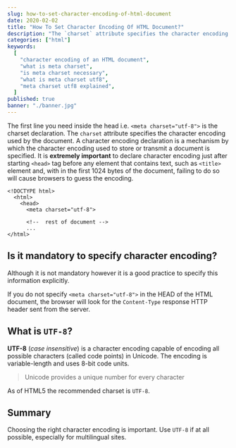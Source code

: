 ```yaml
---
slug: how-to-set-character-encoding-of-html-document
date: 2020-02-02
title: "How To Set Character Encoding Of HTML Document?"
description: "The `charset` attribute specifies the character encoding used by the document. A character encoding declaration is a mechanism by which the character encoding used to store or transmit a document is specified."
categories: ["html"]
keywords:
  [
    "character encoding of an HTML document",
    "what is meta charset",
    "is meta charset necessary",
    "what is meta charset utf8",
    "meta charset utf8 explained",
  ]
published: true
banner: "./banner.jpg"
---
```


The first line you need inside the head i.e. `<meta charset="utf-8">` is the charset declaration. The `charset` attribute specifies the character encoding used by the document. A character encoding declaration is a mechanism by which the character encoding used to store or transmit a document is specified. It is **extremely important** to declare character encoding just after starting `<head>` tag before any element that contains text, such as `<title>` element and, with in the first 1024 bytes of the document, failing to do so will cause browsers to guess the encoding.

```markup
<!DOCTYPE html>
  <html>
    <head>
      <meta charset="utf-8">

      <!--  rest of document -->
      ...
</html>
```

## Is it mandatory to specify character encoding?

Although it is not mandatory however it is a good practice to specify this information explicitly.

If you do not specify `<meta charset="utf-8">` in the HEAD of the HTML document, the browser will look for the `Content-Type` response HTTP header sent from the server.

## What is `UTF-8`?

**UTF-8** (_case insensitive_) is a character encoding capable of encoding all possible characters (called code points) in Unicode. The encoding is variable-length and uses 8-bit code units.

> Unicode provides a unique number for every character

As of HTML5 the recommended charset is `UTF-8`.

## Summary

Choosing the right character encoding is important. Use `UTF-8` if at all possible, especially for multilingual sites.
